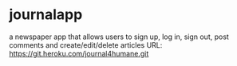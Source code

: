 # journalapp
a newspaper app that allows users to sign up, log in, sign out, post comments and create/edit/delete articles
URL: https://git.heroku.com/journal4humane.git
